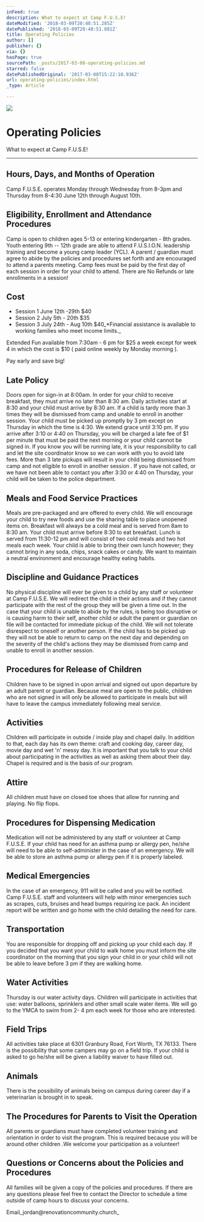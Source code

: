 ```yaml
---
inFeed: true
description: What to expect at Camp F.U.S.E!
dateModified: '2018-03-09T20:48:51.285Z'
datePublished: '2018-03-09T20:48:51.881Z'
title: Operating Policies
author: []
publisher: {}
via: {}
hasPage: true
sourcePath: _posts/2017-03-08-operating-policies.md
starred: false
datePublishedOriginal: '2017-03-08T15:22:10.936Z'
url: operating-policies/index.html
_type: Article

---
```

![](https://the-grid-user-content.s3-us-west-2.amazonaws.com/f8f63450-92ec-49b4-8c56-dcdc8f620eef.jpg)

# **Operating Policies**

What to expect at Camp F.U.S.E!

---

## Hours, Days, and Months of Operation

Camp F.U.S.E. operates Monday through Wednesday from 8-3pm and Thursday from 8-4:30 June 12th through August 10th.

## Eligibility, Enrollment and Attendance Procedures

Camp is open to children ages 5-13 or entering kindergarten - 8th grades. Youth entering 9th -- 12th grade are able to attend F.U.S.I.O.N. leadership training and become a young camp leader (YCL). A parent / guardian must agree to abide by the policies and procedures set forth and are encouraged to attend a parents meeting. Camp fees must be paid by the first day of each session in order for your child to attend. There are No Refunds or late enrollments in a session!

## Cost

* Session 1 June 12th -29th $40
* Session 2 July 5th - 20th $35
* Session 3 July 24th - Aug 10th $40_\*Financial assistance is available to working families who meet income limits._

Extended Fun available from 7:30am - 6 pm for $25 a week except for week 4 in which the cost is $10 ( paid online weekly by Monday morning ).

Pay early and save big!

## Late Policy

Doors open for sign-in at 8:00am. In order for your child to receive breakfast, they must arrive no later than 8:30 am. Daily activities start at 8:30 and your child must arrive by 8:30 am. If a child is tardy more than 3 times they will be dismissed from camp and unable to enroll in another session. Your child must be picked up promptly by 3 pm except on Thursday in which the time is 4:30\. We extend grace until 3:10 pm. If you arrive after 3:10 or 4:40 on Thursday, you will be charged a late fee of $1 per minute that must be paid the next morning or your child cannot be signed in. If you know you will be running late, it is your responsibility to call and let the site coordinator know so we can work with you to avoid late fees. More than 3 late pickups will result in your child being dismissed from camp and not eligible to enroll in another session . If you have not called, or we have not been able to contact you after 3:30 or 4:40 on Thursday, your child will be taken to the police department.

## Meals and Food Service Practices

Meals are pre-packaged and are offered to every child. We will encourage your child to try new foods and use the sharing table to place unopened items on. Breakfast will always be a cold meal and is served from 8am to 8:30 am. Your child must arrive before 8:30 to eat breakfast. Lunch is served from 11:30-12 pm and will consist of two cold meals and two hot meals each week. Your child is able to bring their own lunch however; they cannot bring in any soda, chips, snack cakes or candy. We want to maintain a neutral environment and encourage healthy eating habits.

## Discipline and Guidance Practices

No physical discipline will ever be given to a child by any staff or volunteer at Camp F.U.S.E. We will redirect the child in their actions and if they cannot participate with the rest of the group they will be given a time out. In the case that your child is unable to abide by the rules, is being too disruptive or is causing harm to their self, another child or adult the parent or guardian on file will be contacted for immediate pickup of the child. We will not tolerate disrespect to oneself or another person. If the child has to be picked up they will not be able to return to camp on the next day and depending on the severity of the child's actions they may be dismissed from camp and unable to enroll in another session.

## Procedures for Release of Children

Children have to be signed in upon arrival and signed out upon departure by an adult parent or guardian. Because meal are open to the public, children who are not signed in will only be allowed to participate in meals but will have to leave the campus immediately following meal service.

## Activities

Children will participate in outside / inside play and chapel daily. In addition to that, each day has its own theme: craft and cooking day, career day, movie day and wet 'n' messy day. It is important that you talk to your child about participating in the activities as well as asking them about their day. Chapel is required and is the basis of our program.

## Attire

All children must have on closed toe shoes that allow for running and playing. No flip flops.

## Procedures for Dispensing Medication

Medication will not be administered by any staff or volunteer at Camp F.U.S.E. If your child has need for an asthma pump or allergy pen, he/she will need to be able to self-administer in the case of an emergency. We will be able to store an asthma pump or allergy pen if it is properly labeled.

## Medical Emergencies

In the case of an emergency, 911 will be called and you will be notified. Camp F.U.S.E. staff and volunteers will help with minor emergencies such as scrapes, cuts, bruises and head bumps requiring ice pack. An incident report will be written and go home with the child detailing the need for care.

## Transportation

You are responsible for dropping off and picking up your child each day. If you decided that you want your child to walk home you must inform the site coordinator on the morning that you sign your child in or your child will not be able to leave before 3 pm if they are walking home.

## Water Activities

Thursday is our water activity days. Children will participate in activities that use: water balloons, sprinklers and other small scale water items. We will go to the YMCA to swim from 2- 4 pm each week for those who are interested.

## Field Trips

All activities take place at 6301 Granbury Road, Fort Worth, TX 76133\. There is the possibility that some campers may go on a field trip. If your child is asked to go he/she will be given a liability waiver to have filled out.

## Animals

There is the possibility of animals being on campus during career day if a veterinarian is brought in to speak.

## The Procedures for Parents to Visit the Operation

All parents or guardians must have completed volunteer training and orientation in order to visit the program. This is required because you will be around other children .We welcome your participation as a volunteer!

## Questions or Concerns about the Policies and Procedures

All families will be given a copy of the policies and procedures. If there are any questions please feel free to contact the Director to schedule a time outside of camp hours to discuss your concerns.

Email_jordan@renovationcommunity.church_